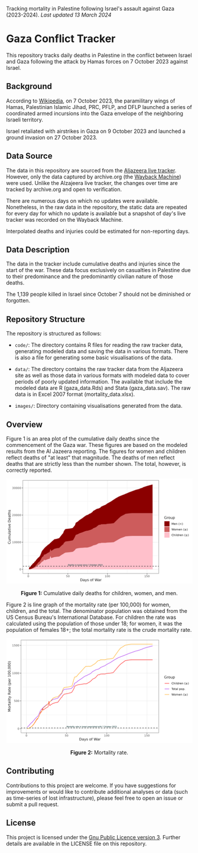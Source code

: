 Tracking mortality in Palestine following Israel's assault against Gaza (2023-2024). 
*Last updated 13 March 2024*

# Gaza Conflict Tracker

This repository tracks daily deaths in Palestine in the conflict between Israel and Gaza following the attack by Hamas forces on 7 October 2023 against Israel.

## Background

According to [Wikipedia](https://en.wikipedia.org/wiki/2023_Hamas-led_attack_on_Israel), on 7 October 2023, the paramilitary wings of Hamas, Palestinian Islamic Jihad, PRC, PFLP, and DFLP launched a series of coordinated armed incursions into the Gaza envelope of the neighboring Israeli territory.

Israel retaliated with airstrikes in Gaza on 9 October 2023 and launched a ground invasion on 27 October 2023.

## Data Source

The data in this repository are sourced from the [Aljazeera live tracker](https://www.aljazeera.com/news/longform/2023/10/9/israel-hamas-war-in-maps-and-charts-live-tracker). However, only the data captured by archive.org (the [Wayback Machine](https://web.archive.org/web/20240000000000*/https://www.aljazeera.com/news/longform/2023/10/9/israel-hamas-war-in-maps-and-charts-live-tracker)) were used. Unlike the Alzajeera live tracker, the changes over time are tracked by archive.org and open to verification.

There are numerous days on which no updates were available. Nonetheless, in the raw data in the repository, the static data are repeated for every day for which no update is available but a snapshot of day's live tracker was recorded on the Wayback Machine.

Interpolated deaths and injuries could be estimated for non-reporting days.

## Data Description

The data in the tracker include cumulative deaths and injuries since the start of the war. These data focus exclusively on casualties in Palestine due to their predominance and the predominantly civilian nature of those deaths.

The 1,139 people killed in Israel since October 7 should not be diminished or forgotten.

## Repository Structure

The repository is structured as follows:
- `code/`: The directory contains R files for reading the raw tracker data, generating modeled data and saving the data in various formats. There is also a file for generating some basic visualisations of the data.
- `data/`: The directory contains the raw tracker data from the Aljazeera site as well as those data in various formats with modeled data to cover periods of poorly updated information. The available that include the modeled data are R (gaza_data.Rds) and Stata (gaza_data.sav). The raw data is in Excel 2007 format (mortality_data.xlsx).

- `images/`: Directory containing visualisations generated from the data.

## Overview

Figure 1 is an area  plot of the cumulative daily deaths since the commencement of the 
Gaza war. These figures are based on the modeled results from the Al Jazeera 
reporting.  The figures for women and children reflect deaths of "at least" that
magnitude. The deaths of men reflect deaths that are strictly less than the 
number shown.  The total, however, is correctly reported.

![Image1](images/cumulative_deaths.png)
<p align="center">
<strong>Figure 1:</strong> Cumulative daily deaths for children, women, and men.
</p>


Figure 2 is line graph of the mortality rate (per 100,000) for women, children,
and the total. The denominator population was obtained from the US Census Bureau's
International Database. For children the rate was calculated using the population
of those under 18; for women, it was the population of females 18+; the total
mortality rate is the crude mortality rate.

![Image2](images/mortality_rates.png)
<p align="center">
<strong>Figure 2:</strong> Mortality rate.
</p>

## Contributing

Contributions to this project are welcome. If you have suggestions for improvements or would like to contribute additional analyses or data (such as time-series of lost infrastructure), please feel free to open an issue or submit a pull request.

## License

This project is licensed under the [Gnu Public Licence version 3](https://www.gnu.org/licenses/quick-guide-gplv3.html). Further details are available in the LICENSE file on this repository.
